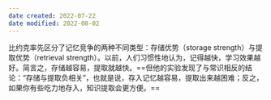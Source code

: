 ```yaml
---
date created: 2022-07-22
date modified: 2022-08-02
---
```

比约克率先区分了记忆竞争的两种不同类型：存储优势（storage strength）与提取优势（retrieval strength）。以前，人们习惯性地认为，记得越快，学习效果越好。简言之，存储越容易，提取就越快。==但他的实验发现了与常识相反的结论：“存储与提取负相关”，也就是说，存入记忆越容易，提取出来越困难；反之，如果你有些吃力地存入，知识提取会更方便。== <!--SR:!2022-08-11,3,250-->

